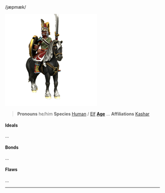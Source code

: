 /jæpmæk/

![Pasha Yapmak](Yapmak.png)

> **Pronouns** he/him
> **Species** [Human](../../Species/Homonid/Human.md) / [Elf](../../Species/Homonid/Elf.md)
> **[Age](../../Species/Ageing.md)** ...
> **Affiliations** [Kashar](../../Locations/Kashar/Kashar.md)

#### Ideals
...

#### Bonds
...

#### Flaws
...

---